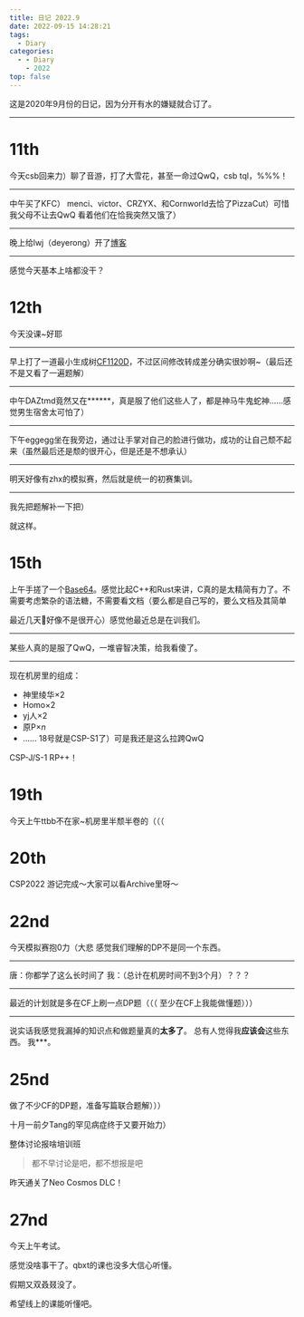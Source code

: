 ```yaml
---
title: 日记 2022.9
date: 2022-09-15 14:28:21
tags:
  - Diary
categories:
  - - Diary
    - 2022
top: false
---
```

 
这是2020年9月份的日记，因为分开有水的嫌疑就合订了。

---
<!-- more -->
# 11th

今天csb回来力）聊了音游，打了大雪花，甚至一命过QwQ，csb tql，\%\%\%！

---
中午买了KFC）
menci、victor、CRZYX、和Cornworld去恰了PizzaCut）可惜我父母不让去QwQ
看着他们在恰我突然又饿了）

---
晚上给lwj（deyerong）开了[博客](https://deyerong.github.io)

---
感觉今天基本上啥都没干？

# 12th

今天没课~好耶

---
早上打了一道最小生成树[CF1120D](https://)，不过区间修改转成差分确实很妙啊~（最后还不是又看了一遍题解）

---
中午DAZtmd竟然又在\*\*\*\*\*\*，真是服了他们这些人了，都是神马牛鬼蛇神……感觉男生宿舍太可怕了）

---
下午eggegg坐在我旁边，通过让手掌对自己的脸进行做功，成功的让自己颓不起来（虽然最后还是颓的很开心，但是还是不想承认）

---
明天好像有zhx的模拟赛，然后就是统一的初赛集训。

---
我先把题解补一下把）

就这样。

# 15th
上午手搓了一个[Base64](https://github.com/DeCalvin2006/b64)。感觉比起C++和Rust来讲，C真的是太精简有力了。不需要考虑繁杂的语法糖，不需要看文档（要么都是自己写的，要么文档及其简单

最近几天🍬好像不是很开心）感觉他最近总是在训我们。

---
某些人真的是服了QwQ，一堆睿智决策，给我看傻了。

---
现在机房里的组成：
- 神里绫华×2
- Homo×2
- yj人×2
- 原P×$n$
- ……
18号就是CSP-S1了）可是我还是这么拉跨QwQ

CSP-J/S-1  RP++！

# 19th

今天上午ttbb不在家~机房里半颓半卷的（（（

# 20th
CSP2022 游记完成～大家可以看Archive里呀～

# 22nd
今天模拟赛抱0力（大悲
感觉我们理解的DP不是同一个东西。

---

唐：你都学了这么长时间了
我：（总计在机房时间不到3个月）？？？

---
最近的计划就是多在CF上刷一点DP题（（（
至少在CF上我能做懂题）））

---
说实话我感觉我漏掉的知识点和做题量真的**太多了**。
总有人觉得我**应该会**这些东西。
我\*\*\*。

# 25nd
做了不少CF的DP题，准备写篇联合题解）））

十月一前夕Tang的罕见病症终于又要开始力）

整体讨论报啥培训班
> 都不早讨论是吧，都不想报是吧

昨天通关了Neo Cosmos DLC！

# 27nd
今天上午考试。

感觉没啥事干了。qbxt的课也没多大信心听懂。

假期又双叒叕没了。

希望线上的课能听懂吧。